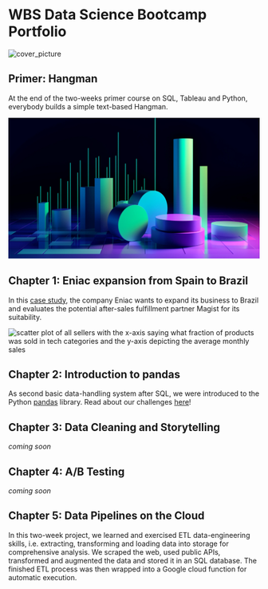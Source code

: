 # WBS Data Science Bootcamp Portfolio

![cover_picture](<0. Hangman game with Python/cover_pciture.webp>)

## Primer: Hangman

At the end of the two-weeks primer course on SQL, Tableau and Python, everybody builds a simple text-based Hangman.

![image](0_Hangman_game_with_Python/cover_pciture.webp)

## Chapter 1: Eniac expansion from Spain to Brazil

In this [case study](<1. Data Driven Businesses with SQL & Tableau>), the company Eniac wants to expand
its business to Brazil and evaluates the potential after-sales fulfillment partner
Magist for its suitability.


![scatter plot of all sellers with the x-axis saying what fraction of products was sold in tech categories and the y-axis depicting the average monthly sales](<1. Data Driven Businesses with SQL & Tableau/images/Sellers_ Monthly Sales and Tech Affinity.png>)

## Chapter 2: Introduction to pandas

As second basic data-handling system after SQL, we were introduced to the Python
[pandas](https://pandas.pydata.org/) library.
Read about our challenges [here](<2. Pandas>)!

## Chapter 3: Data Cleaning and Storytelling
*coming soon*

## Chapter 4: A/B Testing
*coming soon*

## Chapter 5: Data Pipelines on the Cloud

In this two-week project, we learned and exercised ETL data-engineering skills, i.e. extracting, transforming and loading data into storage for comprehensive analysis. We scraped the web, used public APIs, transformed and augmented the data and stored it in an SQL database. The finished ETL process was then wrapped into a Google cloud function for automatic execution.


